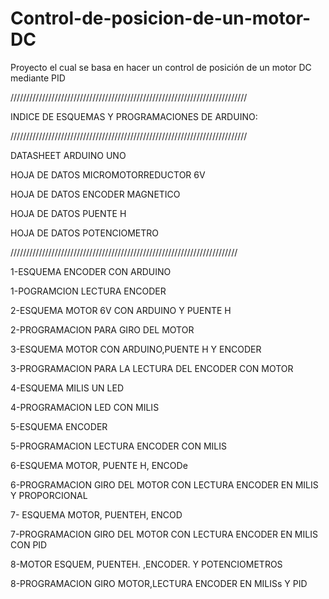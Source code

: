 # Control-de-posicion-de-un-motor-DC
 Proyecto el cual se basa en hacer un control de posición de un motor DC mediante PID
 
 ///////////////////////////////////////////////////////////////////////////
 
  INDICE DE ESQUEMAS Y PROGRAMACIONES DE ARDUINO: 
  
///////////////////////////////////////////////////////////////////////////  
  
  DATASHEET  ARDUINO UNO
  
  HOJA DE DATOS  MICROMOTORREDUCTOR 6V
  
  HOJA DE DATOS  ENCODER MAGNETICO
  
  HOJA DE DATOS  PUENTE H
  
  HOJA DE DATOS  POTENCIOMETRO
  
 ////////////////////////////////////////////////////////////////////////
  
  1-ESQUEMA  ENCODER CON ARDUINO   
  
  1-POGRAMCION LECTURA ENCODER 
  
  
  2-ESQUEMA MOTOR 6V CON ARDUINO Y PUENTE H 
   
  2-PROGRAMACION PARA GIRO DEL MOTOR  
  
  
  3-ESQUEMA MOTOR CON ARDUINO,PUENTE H   Y     ENCODER
  
  3-PROGRAMACION PARA LA LECTURA DEL ENCODER CON MOTOR
  
  
  4-ESQUEMA MILIS  UN LED
  
  4-PROGRAMACION LED CON MILIS
  
  
  5-ESQUEMA ENCODER
  
  5-PROGRAMACION LECTURA ENCODER CON MILIS 
  
  
  6-ESQUEMA MOTOR, PUENTE H,  ENCODe 
  
  6-PROGRAMACION GIRO DEL MOTOR CON LECTURA ENCODER EN MILIS Y PROPORCIONAL
  
  
  7- ESQUEMA MOTOR,  PUENTEH, ENCOD 
  
  7-PROGRAMACION GIRO DEL MOTOR CON LECTURA ENCODER EN MILIS  CON PID 
  
  
  8-MOTOR ESQUEM, PUENTEH. ,ENCODER.  Y  POTENCIOMETROS
  
  8-PROGRAMACION GIRO MOTOR,LECTURA ENCODER EN MILISs Y PID
   

